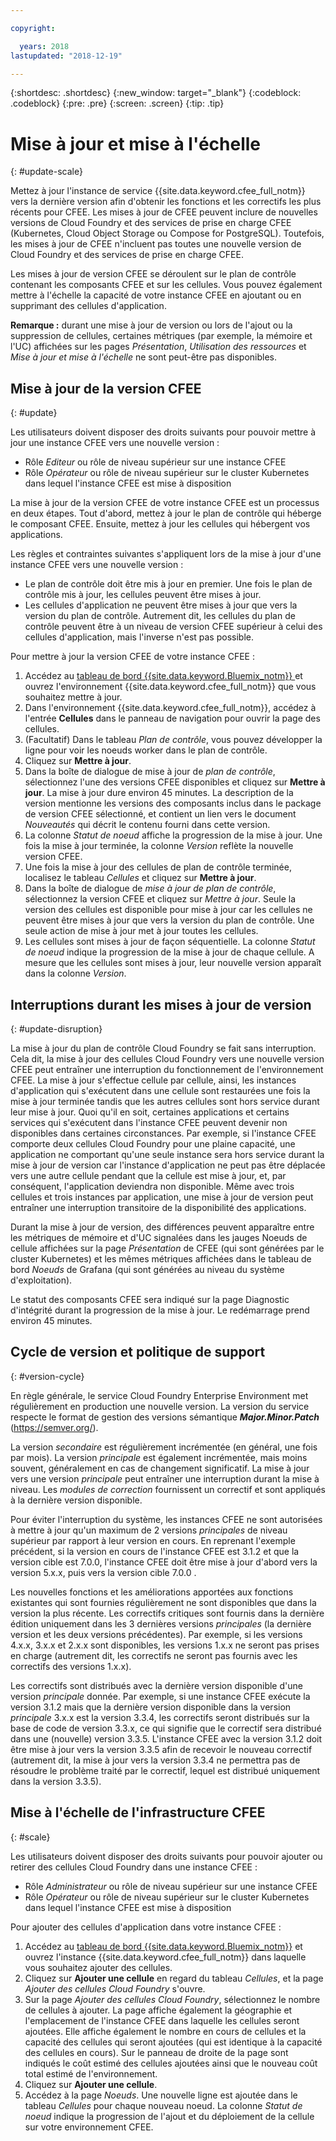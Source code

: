 ```yaml
---

copyright:

  years: 2018
lastupdated: "2018-12-19"

---
```


{:shortdesc: .shortdesc}
{:new_window: target="_blank"}
{:codeblock: .codeblock}
{:pre: .pre}
{:screen: .screen}
{:tip: .tip}

# Mise à jour et mise à l'échelle
{: #update-scale}

Mettez à jour l'instance de service {{site.data.keyword.cfee_full_notm}} vers la dernière version afin d'obtenir les fonctions et les correctifs les plus récents pour CFEE. Les mises à jour de CFEE peuvent inclure de nouvelles versions de Cloud Foundry et des services de prise en charge CFEE (Kubernetes, Cloud Object Storage ou Compose for PostgreSQL). Toutefois, les mises à jour de CFEE n'incluent pas toutes une nouvelle version de Cloud Foundry et des services de prise en charge CFEE.

Les mises à jour de version CFEE se déroulent sur le plan de contrôle contenant les composants CFEE et sur les cellules. Vous pouvez également mettre à l'échelle la capacité de votre instance CFEE en ajoutant ou en supprimant des cellules d'application.

**Remarque :** durant une mise à jour de version ou lors de l'ajout ou la suppression de cellules, certaines métriques (par exemple, la mémoire et l'UC) affichées sur les pages _Présentation_, _Utilisation des ressources_ et _Mise à jour et mise à l'échelle_ ne sont peut-être pas disponibles.

## Mise à jour de la version CFEE
{: #update}

Les utilisateurs doivent disposer des droits suivants pour pouvoir mettre à jour une instance CFEE vers une nouvelle version :
   * Rôle _Editeur_ ou rôle de niveau supérieur sur une instance CFEE
   * Rôle _Opérateur_ ou rôle de niveau supérieur sur le cluster Kubernetes dans lequel l'instance CFEE est mise à disposition

La mise à jour de la version CFEE de votre instance CFEE est un processus en deux étapes. Tout d'abord, mettez à jour le plan de contrôle qui héberge le composant CFEE. Ensuite, mettez à jour les cellules qui hébergent vos applications.

Les règles et contraintes suivantes s'appliquent lors de la mise à jour d'une instance CFEE vers une nouvelle version :
* Le plan de contrôle doit être mis à jour en premier. Une fois le plan de contrôle mis à jour, les cellules peuvent être mises à jour.
* Les cellules d'application ne peuvent être mises à jour que vers la version du plan de contrôle.  Autrement dit, les cellules du plan de contrôle peuvent être à un niveau de version CFEE supérieur à celui des cellules d'application, mais l'inverse n'est pas possible.

Pour mettre à jour la version CFEE de votre instance CFEE :
1. Accédez au [tableau de bord {{site.data.keyword.Bluemix_notm}} ](https://console.bluemix.net/dashboard/apps/) et ouvrez l'environnement {{site.data.keyword.cfee_full_notm}} que vous souhaitez mettre à jour.
2. Dans l'environnement {{site.data.keyword.cfee_full_notm}}, accédez à l'entrée **Cellules** dans le panneau de navigation pour ouvrir la page des cellules.
3. (Facultatif) Dans le tableau _Plan de contrôle_, vous pouvez développer la ligne pour voir les noeuds worker dans le plan de contrôle.
4. Cliquez sur **Mettre à jour**.
5. Dans la boîte de dialogue de mise à jour de _plan de contrôle_, sélectionnez l'une des versions CFEE disponibles et cliquez sur **Mettre à jour**. La mise à jour dure environ 45 minutes. La description de la version mentionne les versions des composants inclus dans le package de version CFEE sélectionné, et contient un lien vers le document _Nouveautés_ qui décrit le contenu fourni dans cette version.
6. La colonne _Statut de noeud_ affiche la progression de la mise à jour. Une fois la mise à jour terminée, la colonne _Version_ reflète la nouvelle version CFEE.
7. Une fois la mise à jour des cellules de plan de contrôle terminée, localisez le tableau _Cellules_ et cliquez sur **Mettre à jour**.
8. Dans la boîte de dialogue de _mise à jour de plan de contrôle_, sélectionnez la version CFEE et cliquez sur *Mettre à jour*. Seule la version des cellules est disponible pour mise à jour car les cellules ne peuvent être mises à jour que vers la version du plan de contrôle. Une seule action de mise à jour met à jour toutes les cellules.
9. Les cellules sont mises à jour de façon séquentielle. La colonne _Statut de noeud_ indique la progression de la mise à jour de chaque cellule. A mesure que les cellules sont mises à jour, leur nouvelle version apparaît dans la colonne _Version_.

## Interruptions durant les mises à jour de version
{: #update-disruption}

La mise à jour du plan de contrôle Cloud Foundry se fait sans interruption.  Cela dit, la mise à jour des cellules Cloud Foundry vers une nouvelle version CFEE peut entraîner une interruption du fonctionnement de l'environnement CFEE.  La mise à jour s'effectue cellule par cellule, ainsi, les instances d'application qui s'exécutent dans une cellule sont restaurées une fois la mise à jour terminée tandis que les autres cellules sont hors service durant leur mise à jour. Quoi qu'il en soit, certaines applications et certains services qui s'exécutent dans l'instance CFEE peuvent devenir non disponibles dans certaines circonstances. Par exemple, si l'instance CFEE comporte deux cellules Cloud Foundry pour une plaine capacité, une application ne comportant qu'une seule instance sera hors service durant la mise à jour de version car l'instance d'application ne peut pas être déplacée vers une autre cellule pendant que la cellule est mise à jour, et, par conséquent, l'application deviendra non disponible.  Même avec trois cellules et trois instances par application, une mise à jour de version peut entraîner une interruption transitoire de la disponibilité des applications.

Durant la mise à jour de version, des différences peuvent apparaître entre les métriques de mémoire et d'UC signalées dans les jauges Noeuds de cellule affichées sur la page _Présentation_ de CFEE (qui sont générées par le cluster Kubernetes) et les mêmes métriques affichées dans le tableau de bord _Noeuds_ de Grafana (qui sont générées au niveau du système d'exploitation).

Le statut des composants CFEE sera indiqué sur la page Diagnostic d'intégrité durant la progression de la mise à jour.  Le redémarrage prend environ 45 minutes.

## Cycle de version et politique de support
{: #version-cycle}

En règle générale, le service Cloud Foundry Enterprise Environment met régulièrement en production une nouvelle version. La version du service respecte le format de gestion des versions sémantique _**Major.Minor.Patch**_ (https://semver.org/).

La version _secondaire_ est régulièrement incrémentée (en général, une fois par mois). La version _principale_ est également incrémentée, mais moins souvent, généralement en cas de changement significatif.  La mise à jour vers une version _principale_ peut entraîner une interruption durant la mise à niveau. Les _modules de correction_ fournissent un correctif et sont appliqués à la dernière version disponible. 

Pour éviter l'interruption du système, les instances CFEE ne sont autorisées à mettre à jour qu'un maximum de 2 versions _principales_ de niveau supérieur par rapport à leur version en cours. En reprenant l'exemple précédent, si la version en cours de l'instance CFEE est 3.1.2 et que la version cible est 7.0.0, l'instance CFEE doit être mise à jour d'abord vers la version 5.x.x, puis vers la version cible 7.0.0 .

Les nouvelles fonctions et les améliorations apportées aux fonctions existantes qui sont fournies régulièrement ne sont disponibles que dans la version la plus récente. Les correctifs critiques sont fournis dans la dernière édition uniquement dans les 3 dernières versions _principales_ (la dernière version et les deux versions précédentes). Par exemple, si les versions 4.x.x, 3.x.x et 2.x.x sont disponibles, les versions 1.x.x ne seront pas prises en charge (autrement dit, les correctifs ne seront pas fournis avec les correctifs des versions 1.x.x).  

Les correctifs sont distribués avec la dernière version disponible d'une version _principale_ donnée. Par exemple, si une instance CFEE exécute la version 3.1.2 mais que la dernière version disponible dans la version _principale_ 3.x.x est la version 3.3.4, les correctifs seront distribués sur la base de code de version 3.3.x, ce qui signifie que le correctif sera distribué dans une (nouvelle) version 3.3.5. L'instance CFEE avec la version 3.1.2 doit être mise à jour vers la version 3.3.5 afin de recevoir le nouveau correctif (autrement dit, la mise à jour vers la version 3.3.4 ne permettra pas de résoudre le problème traité par le correctif, lequel est distribué uniquement dans la version 3.3.5).

## Mise à l'échelle de l'infrastructure CFEE
{: #scale}

Les utilisateurs doivent disposer des droits suivants pour pouvoir ajouter ou retirer des cellules Cloud Foundry dans une instance CFEE :
* Rôle _Administrateur_ ou rôle de niveau supérieur sur une instance CFEE
* Rôle _Opérateur_ ou rôle de niveau supérieur sur le cluster Kubernetes dans lequel l'instance CFEE est mise à disposition

Pour ajouter des cellules d'application dans votre instance CFEE :
1. Accédez au [tableau de bord {{site.data.keyword.Bluemix_notm}}](https://console.bluemix.net/dashboard/apps/) et ouvrez l'instance {{site.data.keyword.cfee_full_notm}} dans laquelle vous souhaitez ajouter des cellules.
2. Cliquez sur **Ajouter une cellule** en regard du tableau _Cellules_, et la page _Ajouter des cellules Cloud Foundry_ s'ouvre.
3. Sur la page _Ajouter des cellules Cloud Foundry_, sélectionnez le nombre de cellules à ajouter. La page affiche également la géographie et l'emplacement de l'instance CFEE dans laquelle les cellules seront ajoutées. Elle affiche également le nombre en cours de cellules et la capacité des cellules qui seront ajoutées (qui est identique à la capacité des cellules en cours). Sur le panneau de droite de la page sont indiqués le coût estimé des cellules ajoutées ainsi que le nouveau coût total estimé de l'environnement.
4. Cliquez sur **Ajouter une cellule**.  
5. Accédez à la page _Noeuds_. Une nouvelle ligne est ajoutée dans le tableau _Cellules_ pour chaque nouveau noeud. La colonne _Statut de noeud_ indique la progression de l'ajout et du déploiement de la cellule sur votre environnement CFEE.
